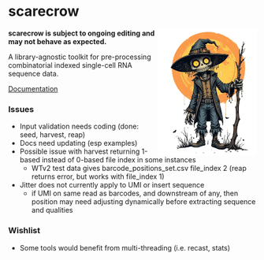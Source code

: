 # scarecrow

<img style="float:right;width:200px;" src="./img/scarecrow.png" alt="scarecrow"/>

**scarecrow is subject to ongoing editing and may not behave as expected.**

A library-agnostic toolkit for pre-processing combinatorial indexed single-cell RNA sequence data.

[Documentation](docs/root.md)

### Issues

* Input validation needs coding (done: seed, harvest, reap)
* Docs need updating (esp examples)
* Possible issue with harvest returning 1-based instead of 0-based file index in some instances
  - WTv2 test data gives barcode_positions_set.csv file_index 2 (reap returns error, but works with file_index 1)
* Jitter does not currently apply to UMI or insert sequence
  - if UMI on same read as barcodes, and downstream of any, then position may need adjusting dynamically before extracting sequence and qualities

### Wishlist

* Some tools would benefit from multi-threading (i.e. recast, stats)
